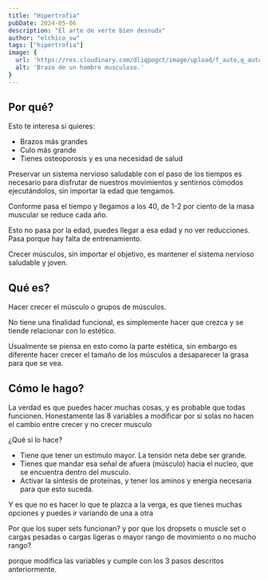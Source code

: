 ```yaml
---
title: "Hipertrofia"
pubDate: 2024-05-06
description: "El arte de verte bien desnudx"
author: "elchico_sw"
tags: ["hipertrofia"]
image: {
  url: 'https://res.cloudinary.com/dliqpogct/image/upload/f_auto,q_auto/v1/mysite/hipertrophy',
  alt: 'Brazo de un hombre musculoso.'
}
---
```

## Por qué?

Esto te interesa si quieres:
- Brazos más grandes
- Culo más grande
- Tienes osteoporosis y es una necesidad de salud

Preservar un sistema nervioso saludable con el paso de los tiempos es necesario para disfrutar de nuestros movimientos y sentirnos cómodos ejecutándolos, sin importar la edad que tengamos.

Conforme pasa el tiempo y llegamos a los 40, de 1-2 por ciento de la masa muscular se reduce cada año.

Esto no pasa por la edad, puedes llegar a esa edad y no ver reducciones. Pasa porque hay falta de entrenamiento.

Crecer músculos, sin importar el objetivo, es mantener el sistema nervioso saludable y joven.

## Qué es?

Hacer crecer el músculo o grupos de músculos.

No tiene una finalidad funcional, es simplemente hacer que crezca y se tiende relacionar con lo estético.

Usualmente se piensa en esto como la parte estética, sin embargo es diferente hacer crecer el tamaño de los músculos a desaparecer la grasa para que se vea.

## Cómo le hago?

La verdad es que puedes hacer muchas cosas, y es probable que todas funcionen. Honestamente las 8 variables a modificar por si solas no hacen el cambio entre crecer y no crecer musculo

¿Qué si lo hace?

- Tiene que tener un estimulo mayor. La tensión neta debe ser grande.
- Tienes que mandar esa señal de afuera (músculo) hacia el nucleo, que se encuentra dentro del musculo.
- Activar la síntesis de proteínas, y tener los aminos y energía necesaria para que esto suceda.

Y es que no es hacer lo que te plazca a la verga, es que tienes muchas opciones y puedes ir variando de una a otra

Por que los super sets funcionan? y por que los dropsets o muscle set o cargas pesadas o cargas ligeras o mayor rango de movimiento o no mucho rango?

porque modifica las variables y cumple con los 3 pasos descritos anteriormente.